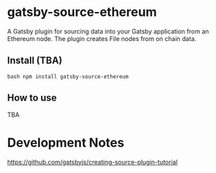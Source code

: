 # gatsby-source-ethereum

A Gatsby plugin for sourcing data into your Gatsby application from an Ethereum node.
The plugin creates File nodes from on chain data.

## Install (TBA)

`bash
npm install gatsby-source-ethereum
`

## How to use

TBA

# Development Notes

https://github.com/gatsbyjs/creating-source-plugin-tutorial
